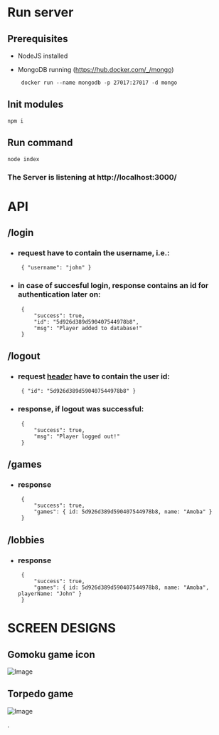 # Run server

## Prerequisites

 - NodeJS installed
 - MongoDB running (https://hub.docker.com/_/mongo)

        docker run --name mongodb -p 27017:27017 -d mongo

## Init modules

    npm i

## Run command

    node index

### The Server is listening at http://localhost:3000/

# API

## /login

 - ### request have to contain the username, i.e.:
    
        { "username": "john" }

 - ### in case of succesful login, response contains an id for authentication later on:

        {
            "success": true,
            "id": "5d926d389d590407544978b8",
            "msg": "Player added to database!"
        }

## /logout

 - ### request <u>header</u> have to contain the user id:
    
        { "id": "5d926d389d590407544978b8" }

 - ### response, if logout was successful:
    
        {
            "success": true,
            "msg": "Player logged out!"
        }
        
## /games
 - ### response
   
        {
            "success": true,
            "games": { id: 5d926d389d590407544978b8, name: "Amoba" }
        }
        
 ## /lobbies
 - ### response
   
        {
            "success": true,
            "games": { id: 5d926d389d590407544978b8, name: "Amoba", playerName: "John" }
        }

# SCREEN DESIGNS
## Gomoku game icon
![Image](https://cdn.discordapp.com/attachments/628850179554148353/630851503887745057/amoba_logo_hatterrel.jpg)
## Torpedo game
![Image](https://media.discordapp.net/attachments/628850179554148353/630850878869340160/torpedo_logo_hatterrel.jpg?width=676&height=676)

.